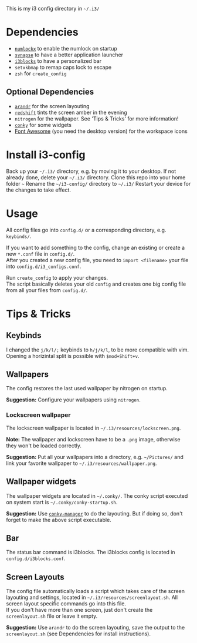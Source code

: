 This is my i3 config directory in `~/.i3/`

# Dependencies
* [`numlockx`](https://www.archlinux.org/packages/community/x86_64/numlockx/) to enable the numlock on startup
* [`synapse`](https://www.archlinux.org/packages/community/x86_64/synapse/) to have a better application launcher
* [`i3blocks`](https://www.archlinux.org/packages/community/x86_64/i3blocks/) to have a personalized bar
* `setxkbmap` to remap caps lock to escape
* `zsh` for `create_config`

## Optional Dependencies

* [`arandr`](https://www.archlinux.org/packages/community/any/arandr/) for the screen layouting
* [`redshift`](https://www.archlinux.org/packages/community/x86_64/redshift/) tints the screen amber in the evening
* `nitrogen` for the wallpaper. See 'Tips & Tricks' for more information!
* [`conky`](https://www.archlinux.org/packages/extra/x86_64/conky/) for some widgets
* [Font Awesome](https://fontawesome.com/download) (you need the desktop version) for the workspace icons

# Install i3-config
Back up your `~/.i3/` directory, e.g. by moving it to your desktop.
If not already done, delete your `~/.i3/` directory.
Clone this repo into your home folder `~`
Rename the `~/i3-config/` directory to `~/.i3/`
Restart your device for the changes to take effect.

# Usage
All config files go into `config.d/` or a corresponding directory, e.g. `keybinds/`.

If you want to add something to the config, change an existing or create a new `*.conf` file in `config.d/`.
<br>
After you created a new config file, you need to `import <filename>` your file into `config.d/i3_configs.conf`.

Run `create_config` to apply your changes.
<br>
The script basically deletes your old `config` and creates one big config file from all your files from `config.d/`.

# Tips & Tricks
## Keybinds
I changed the `j/k/l/;` keybinds to `h/j/k/l`, to be more compatible with vim.
<br>
Opening a horizintal split is possible with `$mod+Shift+v`.

## Wallpapers
The config restores the last used wallpaper by nitrogen on startup.

**Suggestion:** Configure your wallpapers using `nitrogen`.

### Lockscreen wallpaper
The lockscreen wallpaper is located in `~/.i3/resources/lockscreen.png`.

**Note:** The wallpaper and lockscreen have to be a `.png` image, otherwise they won't be loaded correctly.

**Suggestion:** Put all your wallpapers into a directory, e.g. `~/Pictures/` and link your favorite wallpaper to `~/.i3/resources/wallpaper.png`.

## Wallpaper widgets
The wallpaper widgets are located in `~/.conky/`. The conky script executed on system start is `~/.conky/conky-startup.sh`.

**Suggestion:** Use [`conky-manager`](https://www.archlinux.org/packages/community/x86_64/conky-manager/) to do the layouting. But if doing so, don't forget to make the above script executable.

## Bar
The status bar command is i3blocks. The i3blocks config is located in `config.d/i3blocks.conf`.

## Screen Layouts
The config file automatically loads a script which takes care of the screen layouting and settings, located in `~/.i3/resources/screenlayout.sh`. All screen layout specific commands go into this file.
<br>
If you don't have more than one screen, just don't create the `screenlayout.sh` file or leave it empty.

**Suggestion:** Use `arandr` to do the screen layouting, save the output to the `screenlayout.sh` (see Dependencies for install instructions).
